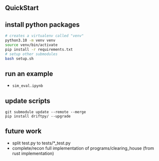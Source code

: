 ## QuickStart

## install python packages 
```bash
# creates a virtualenv called "venv"
python3.10 -m venv venv
source venv/bin/activate
pip install -r requirements.txt
# setup other submodules
bash setup.sh 
```

## run an example 

- `sim_eval.ipynb`

## update scripts

```
git submodule update --remote --merge
pip install driftpy/ --upgrade
```

## future work
- split test.py to tests/*_test.py
- complete/recon full implementation of programs/clearing_house (from rust implementation)